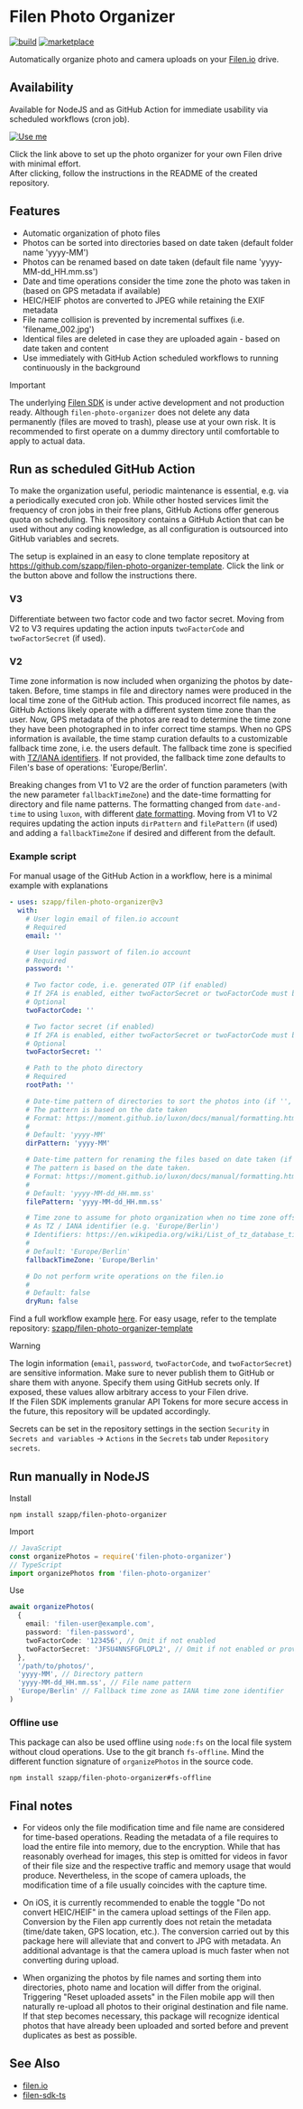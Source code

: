 # Filen Photo Organizer

[![build](https://github.com/szapp/filen-photo-organizer/actions/workflows/build.yml/badge.svg)](https://github.com/szapp/filen-photo-organizer/actions/workflows/build.yml)
[![marketplace](https://img.shields.io/github/v/release/szapp/filen-photo-organizer?logo=githubactions&logoColor=white&label=marketplace)](https://github.com/marketplace/actions/filen-photo-organizer)

Automatically organize photo and camera uploads on your [Filen.io](https://filen.io) drive.

## Availability

Available for NodeJS and as GitHub Action for immediate usability via scheduled workflows (cron job).

[![Use me](https://img.shields.io/badge/template-use%20me-green?style=for-the-badge&logo=github)](https://repo.new/?template_name=filen-photo-organizer-template&template_owner=szapp&name=filen-photo-organizer&description=Automatically%20organizes%20my%20filen.io%20photos)

Click the link above to set up the photo organizer for your own Filen drive with minimal effort.  
After clicking, follow the instructions in the README of the created repository.

## Features

- Automatic organization of photo files
- Photos can be sorted into directories based on date taken (default folder name 'yyyy-MM')
- Photos can be renamed based on date taken (default file name 'yyyy-MM-dd_HH.mm.ss')
- Date and time operations consider the time zone the photo was taken in (based on GPS metadata if available)
- HEIC/HEIF photos are converted to JPEG while retaining the EXIF metadata
- File name collision is prevented by incremental suffixes (i.e. 'filename_002.jpg')
- Identical files are deleted in case they are uploaded again - based on date taken and content
- Use immediately with GitHub Action scheduled workflows to running continuously in the background

> [!Important]
> The underlying [Filen SDK](https://github.com/FilenCloudDienste/filen-sdk-ts) is under active development and not production ready.
> Although `filen-photo-organizer` does not delete any data permanently (files are moved to trash), please use at your own risk.
> It is recommended to first operate on a dummy directory until comfortable to apply to actual data.

## Run as scheduled GitHub Action

To make the organization useful, periodic maintenance is essential, e.g. via a periodically executed cron job.
While other hosted services limit the frequency of cron jobs in their free plans, GitHub Actions offer generous quota on scheduling.
This repository contains a GitHub Action that can be used without any coding knowledge, as all configuration is outsourced into GitHub variables and secrets.

The setup is explained in an easy to clone template repository at https://github.com/szapp/filen-photo-organizer-template. Click the link or the button above and follow the instructions there.

### V3

Differentiate between two factor code and two factor secret.
Moving from V2 to V3 requires updating the action inputs `twoFactorCode` and `twoFactorSecret` (if used).

### V2

Time zone information is now included when organizing the photos by date-taken.
Before, time stamps in file and directory names were produced in the local time zone of the GitHub action.
This produced incorrect file names, as GitHub Actions likely operate with a different system time zone than the user.
Now, GPS metadata of the photos are read to determine the time zone they have been photographed in to infer correct time stamps.
When no GPS information is available, the time stamp curation defaults to a customizable fallback time zone, i.e. the users default.
The fallback time zone is specified with [TZ/IANA identifiers][timezones-link].
If not provided, the fallback time zone defaults to Filen's base of operations: 'Europe/Berlin'.

Breaking changes from V1 to V2 are the order of function parameters (with the new parameter `fallbackTimeZone`) and the date-time formatting for directory and file name patterns.
The formatting changed from `date-and-time` to using `luxon`, with different [date formatting][date-format-link].
Moving from V1 to V2 requires updating the action inputs `dirPattern` and `filePattern` (if used) and adding a `fallbackTimeZone` if desired and different from the default.

### Example script

For manual usage of the GitHub Action in a workflow, here is a minimal example with explanations

```yml
- uses: szapp/filen-photo-organizer@v3
  with:
    # User login email of filen.io account
    # Required
    email: ''

    # User login passwort of filen.io account
    # Required
    password: ''

    # Two factor code, i.e. generated OTP (if enabled)
    # If 2FA is enabled, either twoFactorSecret or twoFactorCode must be provided. If both are provided, twoFactorCode takes precedence.
    # Optional
    twoFactorCode: ''

    # Two factor secret (if enabled)
    # If 2FA is enabled, either twoFactorSecret or twoFactorCode must be provided. If both are provided, twoFactorCode takes precedence.
    # Optional
    twoFactorSecret: ''

    # Path to the photo directory
    # Required
    rootPath: ''

    # Date-time pattern of directories to sort the photos into (if '', no directories will be created and 'filePattern' must not be '')
    # The pattern is based on the date taken
    # Format: https://moment.github.io/luxon/docs/manual/formatting.html#table-of-tokens
    #
    # Default: 'yyyy-MM'
    dirPattern: 'yyyy-MM'

    # Date-time pattern for renaming the files based on date taken (if '', preserve original file name and 'dirPattern' must not be '')
    # The pattern is based on the date taken.
    # Format: https://moment.github.io/luxon/docs/manual/formatting.html#table-of-tokens
    #
    # Default: 'yyyy-MM-dd_HH.mm.ss'
    filePattern: 'yyyy-MM-dd_HH.mm.ss'

    # Time zone to assume for photo organization when no time zone offset and GPS metadata is available, i.e. the time zone in which the photos were taken
    # As TZ / IANA identifier (e.g. 'Europe/Berlin')
    # Identifiers: https://en.wikipedia.org/wiki/List_of_tz_database_time_zones
    #
    # Default: 'Europe/Berlin'
    fallbackTimeZone: 'Europe/Berlin'

    # Do not perform write operations on the filen.io
    #
    # Default: false
    dryRun: false
```

Find a full workflow example [here](https://github.com/szapp/filen-photo-organizer/blob/main/.github/workflows/organize.yml).
For easy usage, refer to the template repository: [szapp/filen-photo-organizer-template](https://github.com/szapp/filen-photo-organizer-template)

> [!Warning]
> The login information (`email`, `password`, `twoFactorCode`, and `twoFactorSecret`) are sensitive information.
> Make sure to never publish them to GitHub or share them with anyone.
> Specify them using GitHub secrets only.
> If exposed, these values allow arbitrary access to your Filen drive.  
> If the Filen SDK implements granular API Tokens for more secure access in the future, this repository will be updated accordingly.

Secrets can be set in the repository settings in the section `Security` in `Secrets and variables` -> `Actions` in the `Secrets` tab under `Repository secrets`.

## Run manually in NodeJS

Install

```
npm install szapp/filen-photo-organizer
```

Import

```typescript
// JavaScript
const organizePhotos = require('filen-photo-organizer')
// TypeScript
import organizePhotos from 'filen-photo-organizer'
```

Use

```typescript
await organizePhotos(
  {
    email: 'filen-user@example.com',
    password: 'filen-password',
    twoFactorCode: '123456', // Omit if not enabled
    twoFactorSecret: 'JFSU4NNSFGFLOPL2', // Omit if not enabled or providing 'twoFactorCode'
  },
  '/path/to/photos/',
  'yyyy-MM', // Directory pattern
  'yyyy-MM-dd_HH.mm.ss', // File name pattern
  'Europe/Berlin' // Fallback time zone as IANA time zone identifier
)
```

### Offline use

This package can also be used offline using `node:fs` on the local file system without cloud operations.
Use to the git branch `fs-offline`.
Mind the different function signature of `organizePhotos` in the source code.

```
npm install szapp/filen-photo-organizer#fs-offline
```

## Final notes

- For videos only the file modification time and file name are considered for time-based operations.
  Reading the metadata of a file requires to load the entire file into memory, due to the encryption.
  While that has reasonably overhead for images, this step is omitted for videos in favor of their file size and the respective traffic and memory usage that would produce.
  Nevertheless, in the scope of camera uploads, the modification time of a file usually coincides with the capture time.

- On iOS, it is currently recommended to enable the toggle "Do not convert HEIC/HEIF" in the camera upload settings of the Filen app.
  Conversion by the Filen app currently does not retain the metadata (time/date taken, GPS location, etc.).
  The conversion carried out by this package here will alleviate that and convert to JPG with metadata.
  An additional advantage is that the camera upload is much faster when not converting during upload.

- When organizing the photos by file names and sorting them into directories, photo name and location will differ from the original.
  Triggering "Reset uploaded assets" in the Filen mobile app will then naturally re-upload all photos to their original destination and file name.
  If that step becomes necessary, this package will recognize identical photos that have already been uploaded and sorted before and prevent duplicates as best as possible.

## See Also

- [filen.io](https://filen.io)
- [filen-sdk-ts](https://github.com/FilenCloudDienste/filen-sdk-ts)

[date-format-link]: https://moment.github.io/luxon/#/formatting?id=table-of-tokens
[timezones-link]: https://en.wikipedia.org/wiki/List_of_tz_database_time_zones
